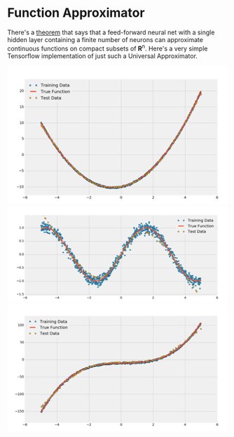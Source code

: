 # Function Approximator

There's a [theorem](https://en.wikipedia.org/wiki/Universal_approximation_theorem) that says that a feed-forward neural net with a single hidden layer containing a finite number of neurons can approximate continuous functions on compact subsets of **R**<sup>n</sup>. Here's a very simple Tensorflow implementation of just such a Universal Approximator.

![Quadratic](https://github.com/neal-o-r/function_approx/blob/master/quadratic.png)
![Sine](https://github.com/neal-o-r/function_approx/blob/master/sin.png)
![Cubic](https://github.com/neal-o-r/function_approx/blob/master/cubic.png)

